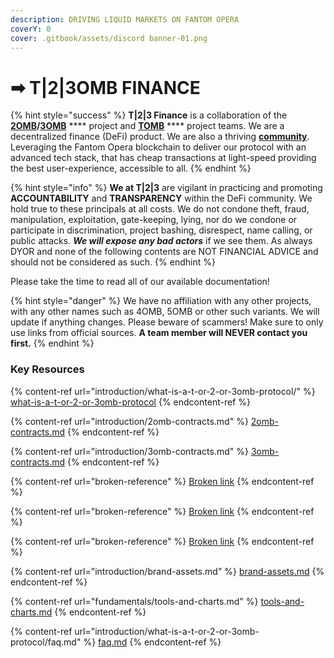 ```yaml
---
description: DRIVING LIQUID MARKETS ON FANTOM OPERA
coverY: 0
cover: .gitbook/assets/discord banner-01.png
---
```


# ➡ T|2|3OMB FINANCE

{% hint style="success" %}
**T|2|3 Finance** is a collaboration of the [**2OMB**](https://2omb.finance)**/**[**3OMB**](https://3omb.finance) **** project and [**TOMB**](https://tomb.finance) **** project teams. We are a decentralized finance (DeFi) product. We are also a thriving [**community**](https://discord.gg/fAMqw6vF).  Leveraging the Fantom Opera blockchain to deliver our protocol with an advanced tech stack, that has cheap transactions at light-speed providing the best user-experience, accessible to all.
{% endhint %}

{% hint style="info" %}
**We at T|2|3** are vigilant in practicing and promoting **ACCOUNTABILITY** and **TRANSPARENCY** within the DeFi community. We hold true to these principals at all costs. We do not condone theft, fraud, manipulation, exploitation, gate-keeping, lying, nor do we condone or participate in discrimination, project bashing, disrespect, name calling, or public attacks. _**We will expose any bad actors**_ if we see them. As always DYOR and none of the following contents are NOT FINANCIAL ADVICE and should not be considered as such. &#x20;
{% endhint %}

Please take the time to read all of our available documentation!

{% hint style="danger" %}
We have no affiliation with any other projects, with any other names such as 4OMB, 5OMB or other such variants. We will update if anything changes. Please beware of scammers!  Make sure to only use links from official sources. **A team member will NEVER contact you first.**
{% endhint %}

### Key Resources

{% content-ref url="introduction/what-is-a-t-or-2-or-3omb-protocol/" %}
[what-is-a-t-or-2-or-3omb-protocol](introduction/what-is-a-t-or-2-or-3omb-protocol/)
{% endcontent-ref %}

{% content-ref url="introduction/2omb-contracts.md" %}
[2omb-contracts.md](introduction/2omb-contracts.md)
{% endcontent-ref %}

{% content-ref url="introduction/3omb-contracts.md" %}
[3omb-contracts.md](introduction/3omb-contracts.md)
{% endcontent-ref %}

{% content-ref url="broken-reference" %}
[Broken link](broken-reference)
{% endcontent-ref %}

{% content-ref url="broken-reference" %}
[Broken link](broken-reference)
{% endcontent-ref %}

{% content-ref url="broken-reference" %}
[Broken link](broken-reference)
{% endcontent-ref %}

{% content-ref url="introduction/brand-assets.md" %}
[brand-assets.md](introduction/brand-assets.md)
{% endcontent-ref %}

{% content-ref url="fundamentals/tools-and-charts.md" %}
[tools-and-charts.md](fundamentals/tools-and-charts.md)
{% endcontent-ref %}

{% content-ref url="introduction/what-is-a-t-or-2-or-3omb-protocol/faq.md" %}
[faq.md](introduction/what-is-a-t-or-2-or-3omb-protocol/faq.md)
{% endcontent-ref %}
